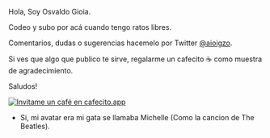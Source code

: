 Hola, Soy Osvaldo Gioia.

Codeo y subo por acá cuando tengo ratos libres.

Comentarios, dudas o sugerencias hacemelo por Twitter [@aioigzo](https://twitter.com/aioigzo).

Si ves que algo que publico te sirve, regalarme un cafecito ☕️  como muestra de agradecimiento.

Saludos!

[![Invitame un café en cafecito.app](https://cdn.cafecito.app/imgs/buttons/button_5.svg)](https://cafecito.app/aioigzo)

* Si, mi avatar era mi gata se llamaba Michelle (Como la cancion de The Beatles).
